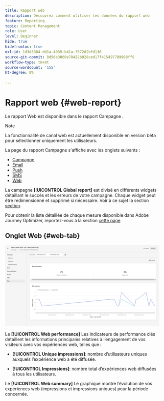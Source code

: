 ```yaml
---
title: Rapport web
description: Découvrez comment utiliser les données du rapport web
feature: Reporting
topic: Content Management
role: User
level: Beginner
hide: true
hidefromtoc: true
exl-id: 1d3d3804-dd1a-4939-b41a-f572d2bfd136
source-git-commit: 8d56e3060e78422b028ced17f415497789908ff9
workflow-type: tm+mt
source-wordcount: '155'
ht-degree: 0%

---
```


# Rapport web {#web-report}

Le rapport Web est disponible dans le rapport Campagne .

>[!NOTE]
>
>La fonctionnalité de canal web est actuellement disponible en version bêta pour sélectionner uniquement les utilisateurs.

La page du rapport Campagne s&#39;affiche avec les onglets suivants :

* [Campagne](../reports/campaign-global-report.md#campaign-live)
* [Email](../reports/campaign-global-report.md#email-live)
* [Push](../reports/campaign-global-report.md#push-live)
* [SMS](../reports/campaign-global-report.md#sms-live)
* [Web](#web-tab)

La campagne **[!UICONTROL Global report]** est divisé en différents widgets détaillant le succès et les erreurs de votre campagne. Chaque widget peut être redimensionné et supprimé si nécessaire. Voir à ce sujet la section [section](../reports/global-report.md#modify-dashboard).

Pour obtenir la liste détaillée de chaque mesure disponible dans Adobe Journey Optimizer, reportez-vous à la section [cette page](../reports/global-report.md#list-of-components-global.md)

## Onglet Web {#web-tab}

![](assets/web-report.png)

Le **[!UICONTROL Web performance]** Les indicateurs de performance clés détaillent les informations principales relatives à l’engagement de vos visiteurs avec vos expériences web, telles que :

* **[!UICONTROL Unique impressions]**: nombre d’utilisateurs uniques auxquels l’expérience web a été diffusée.

* **[!UICONTROL Impressions]**: nombre total d’expériences web diffusées à tous les utilisateurs.

Le **[!UICONTROL Web summary]** Le graphique montre l’évolution de vos expériences web (impressions et impressions uniques) pour la période concernée.
